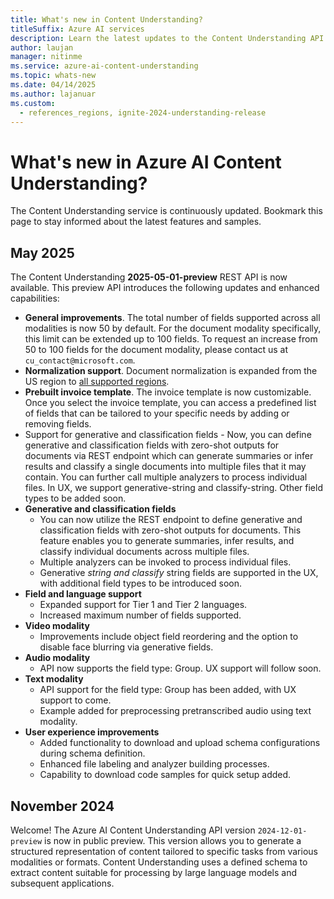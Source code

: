 ```yaml
---
title: What's new in Content Understanding?
titleSuffix: Azure AI services
description: Learn the latest updates to the Content Understanding API.
author: laujan
manager: nitinme
ms.service: azure-ai-content-understanding
ms.topic: whats-new
ms.date: 04/14/2025
ms.author: lajanuar
ms.custom:
  - references_regions, ignite-2024-understanding-release
---
```


# What's new in Azure AI Content Understanding?

The Content Understanding service is continuously updated. Bookmark this page to stay informed about the latest features and samples.

## May 2025

The Content Understanding **2025-05-01-preview** REST API is now available. This preview API introduces the following updates and enhanced capabilities:

* **General improvements**. The total number of fields supported across all modalities is now 50 by default. For the document modality specifically, this limit can be extended up to 100 fields. To request an increase from 50 to 100 fields for the document modality, please contact us at `cu_contact@microsoft.com`.
* **Normalization support**. Document normalization is expanded from the US region to [all supported regions](language-region-support.md#language-support).
* **Prebuilt invoice template**. The invoice template is now customizable. Once you select the invoice template, you can access a predefined list of fields that can be tailored to your specific needs by adding or removing fields.
* Support for generative and classification fields - Now, you can define generative and classification fields with zero-shot outputs for documents via REST endpoint which can generate summaries or infer results and classify a single documents into multiple files that it may contain. You can further call multiple analyzers to process individual files. In UX, we support generative-string and classify-string. Other field types to be added soon. 
* **Generative and classification fields**
  * You can now utilize the REST endpoint to define generative and classification fields with zero-shot outputs for documents. This feature enables you to generate summaries, infer results, and classify individual documents across multiple files.
  * Multiple analyzers can be invoked to process individual files.
  * Generative *string and classify* string fields are supported in the UX, with additional field types to be introduced soon.
* **Field and language support**
  * Expanded support for Tier 1 and Tier 2 languages.
  * Increased maximum number of fields supported.
* **Video modality**
  * Improvements include object field reordering and the option to disable face blurring via generative fields.
* **Audio modality**
  * API now supports the field type: Group. UX support will follow soon.
* **Text modality**
  * API support for the field type: Group has been added, with UX support to come.
  * Example added for preprocessing pretranscribed audio using text modality. 
* **User experience improvements**
  * Added functionality to download and upload schema configurations during schema definition.
  * Enhanced file labeling and analyzer building processes.
  * Capability to download code samples for quick setup added.


## November 2024
Welcome! The Azure AI Content Understanding API version `2024-12-01-preview` is now in public preview. This version allows you to generate a structured representation of content tailored to specific tasks from various modalities or formats. Content Understanding uses a defined schema to extract content suitable for processing by large language models and subsequent applications.
